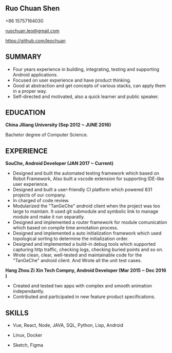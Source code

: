 ## Ruo Chuan Shen

+86 15757164030

ruochuan.leo@gmail.com

https://github.com/leochuan



## SUMMARY

* Four years experience in building, integrating, testing and supporting Android applications.
* Focused on user experience and have product thinking.
* Good at abstraction and get concepts of various stacks, can apply them in a proper way.
* Self-directed and motivated, also a quick learner and public speaker.



## EDUCATION

**China JIliang University  (Sep 2012 ~ JUNE 2016)**  

Bachelor degree of Computer Science.



## EXPERIENCE

**SouChe,  Android Developer  (JAN 2017 ~ Current)**

* Designed and built the automated testing framework which based on Robot Framework, Also built a vscode extension for supporting IDE-like user experience.
* Designed and built a user-friendly CI platform which powered 831 projects of our company.
* In charged of code review.
* Modularized the "TanGeChe" android client when the project was too large to maintain. It used git submodule and symbolic link to manage module and make it run separatly.
* Designed and implemented a router framework for module comunication which based on compile time annotation process. 
* Designed and implemented a auto initialization framework which used topological sorting to determine the  initialization order.
* Designed and implemented a build-in debug tools which supported capturing http traffic, checking logs, checking buried points and so on. 
* Wrote clean, clear, well-tested and maintainable code for the "TanGeChe" android client. And Wrote all the unit test cases.



**Hang Zhou Zi Xin Tech Compny, Android Developer  (Mar 2015 ~ Dec 2016 )**

* Created and tested two apps with complex and smooth  animation independantly.
* Contributed and participated in new feature product specifications.



## SKILLS

* Vue, React, Node, JAVA, SQL, Python, Lisp, Android

* Linux, Docker
* Sketch, Figma
